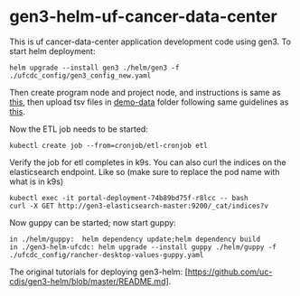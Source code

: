 
# gen3-helm-uf-cancer-data-center

This is uf cancer-data-center application development code using gen3. To start helm deployment:
```
helm upgrade --install gen3 ./helm/gen3 -f ./ufcdc_config/gen3_config_new.yaml
```
Then create program node and project node, and instructions is same as [this](https://github.com/Su-informatics-lab/ardac/blob/master/helm/docs/rancher-desktop.md), then upload tsv files in [demo-data](./demo-data) folder following same guidelines as [this](https://github.com/Su-informatics-lab/ardac/blob/master/helm/docs/rancher-desktop.md).

Now the ETL job needs to be started:
```
kubectl create job --from=cronjob/etl-cronjob etl
```

Verify the job for etl completes in k9s. You can also curl the indices on the elasticsearch endpoint. Like so (make sure
to replace the pod name with what is in k9s)

```
kubectl exec -it portal-deployment-74b89bd75f-r8lcc -- bash
curl -X GET http://gen3-elasticsearch-master:9200/_cat/indices?v
```

Now guppy can be started;
now start guppy:

```
in ./helm/guppy:  helm dependency update;helm dependency build
in ./gen3-helm-ufcdc: helm upgrade --install guppy ./helm/guppy -f ./ufcdc_config/rancher-desktop-values-guppy.yaml
```



The original tutorials for deploying gen3-helm: [https://github.com/uc-cdis/gen3-helm/blob/master/README.md].

